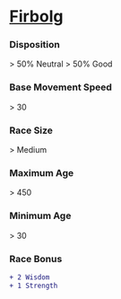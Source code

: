 # **[Firbolg](https://www.dndbeyond.com/races/firbolg)**
### **Disposition**
\> 50% Neutral
\> 50% Good
### **Base Movement Speed**
\> 30
### **Race Size**
\> Medium
### **Maximum Age**
\> 450
### **Minimum Age**
\> 30
### **Race Bonus**
```diff
+ 2 Wisdom
+ 1 Strength
```
